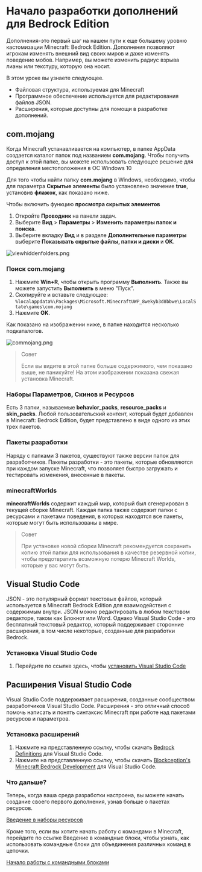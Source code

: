 # Начало разработки дополнений для Bedrock Edition

Дополнения-это первый шаг на нашем пути к еще большему уровню кастомизации Minecraft: Bedrock Edition. Дополнения
позволяют игрокам изменять внешний вид своих миров и даже изменять поведение мобов. Например, вы можете изменить радиус
взрыва лианы или текстуру, которую она носит.

В этом уроке вы узнаете следующее.

+ Файловая структура, используемая для Minecraft
+ Программное обеспечение используется для редактирования файлов JSON.
+ Расширения, которые доступны для помощи в разработке дополнений.

## com.mojang

Когда Minecraft устанавливается на компьютер, в папке AppData создается каталог папок под названием **com.mojang**.
Чтобы получить доступ к этой папке, вы можете использовать следующее решение для определения местоположения в ОС Windows
10

Для того чтобы найти папку **com.mojang** в Windows, необходимо, чтобы для параметра **Скрытые элементы** было
установлено значение **true**, установив **флажок**, как показано ниже.

Чтобы включить функцию **просмотра скрытых элементов**

1. Откройте **Проводник** на панели задач.
2. Выберите **Вид** > **Параметры** > **Изменить параметры папок и поиска**.
3. Выберите вкладку **Вид** и в разделе **Дополнительные параметры** выберите **Показывать скрытые файлы, папки и
   диски** и **ОК**.

![viewhiddenfolders.png](https://docs.microsoft.com/ru-ru/minecraft/creator/documents/media/gettingstarted/viewhiddenfolders.png)

### Поиск com.mojang

1. Нажмите **Win+R**, чтобы открыть программу **Выполнить**. Также вы можете запустить **Выполнить** в меню "Пуск".
2. Скопируйте и вставьте
   следующее: `%localappdata%\Packages\Microsoft.MinecraftUWP_8wekyb3d8bbwe\LocalState\games\com.mojang`
3. Нажмите **OK**.

Как показано на изображении ниже, в папке находится несколько подкаталогов.

![commojang.png](https://docs.microsoft.com/ru-ru/minecraft/creator/documents/media/gettingstarted/commojang.png)

> Совет
>
> Если вы видите в этой папке больше содержимого, чем показано выше, не паникуйте! На этом изображении показана свежая установка Minecraft.

### Наборы Параметров, Скинов и Ресурсов

Есть 3 папки, называемые **behavior_packs**, **resource_packs** и **skin_packs**. Любой пользовательский контент,
который будет добавлен в Minecraft: Bedrock Edition, будет представлено в виде одного из этих трех пакетов.

### Пакеты разработки

Наряду с папками 3 пакетов, существуют также версии папок для разработчиков. Пакеты разработки - это пакеты, которые
обновляются при каждом запуске Minecraft, что позволяет быстро загружать и тестировать изменения, внесенные в пакеты.

### minecraftWorlds

**minecraftWorlds** содержит каждый мир, который был сгенерирован в текущей сборке Minecraft. Каждая папка также
содержит папки с ресурсами и пакетами поведения, в которых находятся все пакеты, которые могут быть использованы в мире.

> Совет
>
> При установке новой сборки Minecraft рекомендуется сохранить копию этой папки для использования в качестве резервной копии, чтобы предотвратить возможную потерю Minecraft Worlds, которые у вас могут быть.

## Visual Studio Code

JSON - это популярный формат текстовых файлов, который используется в Minecraft Bedrock Edition для взаимодействия с
содержимым внутри. JSON можно редактировать в любом текстовом редакторе, таком как Блокнот или Word. Однако Visual
Studio Code - это бесплатный текстовый редактор, который поддерживает сторонние расширения, в том числе некоторые,
созданные для разработки Bedrock.

### Установка Visual Studio Code

1. Перейдите по ссылке здесь, чтобы [установить Visual Studio Code](https://code.visualstudio.com/Download)

## Расширения Visual Studio Code

Visual Studio Code поддерживает расширения, созданные сообществом разработчиков Visual Studio Code. Расширения - это
отличный способ помочь написать и понять синтаксис Minecraft при работе над пакетами ресурсов и параметров.

### Установка расширений

1. Нажмите на представленную ссылку, чтобы
   скачать [Bedrock Definitions](https://marketplace.visualstudio.com/items?itemName=destruc7i0n.vscode-bedrock-definitions)
   для Visual Studio Code.
2. Нажмите на представленную ссылку, чтобы
   скачать [Blockception's Minecraft Bedrock Development](https://marketplace.visualstudio.com/items?itemName=BlockceptionLtd.blockceptionvscodeminecraftbedrockdevelopmentextension)
   для Visual Studio Code.

### Что дальше?

Теперь, когда ваша среда разработки настроена, вы можете начать создание своего первого дополнения, узнав больше о
пакетах ресурсов.

[Введение в наборы ресурсов](Introduction_to_Resource_Packs.md)

Кроме того, если вы хотите начать работу с командами в Minecraft, перейдите по ссылке Введение в командные блоки, чтобы
узнать, как использовать командные блоки для объединения различных команд в цепочки.

[Начало работы с командными блоками](../Commands_and_Command_Blocks/Getting_Started_with_Command_Blocks.md)
